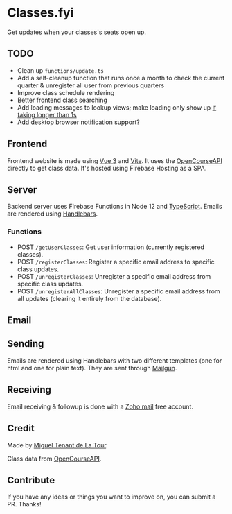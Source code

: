 # Classes.fyi

Get updates when your classes's seats open up.

## TODO

- Clean up `functions/update.ts`
- Add a self-cleanup function that runs once a month to check the current quarter & unregister all user from previous quarters
- Improve class schedule rendering
- Better frontend class searching
- Add loading messages to lookup views; make loading only show up [if taking longer than 1s](https://www.smashingmagazine.com/2016/12/best-practices-for-animated-progress-indicators/)
- Add desktop browser notification support?

## Frontend

Frontend website is made using [Vue 3](https://github.com/vuejs/vue-next) and [Vite](https://github.com/vitejs/vite). It uses the [OpenCourseAPI](https://github.com/OpenCourseAPI/OpenCourseAPI) directly to get class data. It's hosted using Firebase Hosting as a SPA.

## Server

Backend server uses Firebase Functions in Node 12 and [TypeScript](https://www.typescriptlang.org/). Emails are rendered using [Handlebars](https://handlebarsjs.com).

### Functions

- POST `/getUserClasses`: Get user information (currently registered classes).
- POST `/registerClasses`: Register a specific email address to specific class updates.
- POST `/unregisterClasses`: Unregister a specific email address from specific class updates.
- POST `/unregisterAllClasses`: Unregister a specific email address from all updates (clearing it entirely from the database).

## Email

## Sending

Emails are rendered using Handlebars with two different templates (one for html and one for plain text). They are sent through [Mailgun](https://www.mailgun.com/).

## Receiving

Email receiving & followup is done with a [Zoho mail](https://www.zoho.com/mail/) free account.

## Credit

Made by [Miguel Tenant de La Tour](https://github.com/Pandawan).

Class data from [OpenCourseAPI](https://github.com/OpenCourseAPI/OpenCourseAPI).

## Contribute

If you have any ideas or things you want to improve on, you can submit a PR. Thanks!

